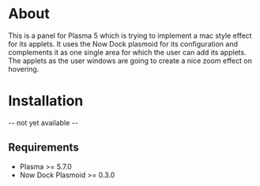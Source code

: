 About
=====
This is a panel for Plasma 5 which is trying to implement a
mac style effect for its applets. It uses the Now Dock plasmoid
for its configuration and complements it as one single area
for which the user can add its applets. The applets as the user
windows are going to create a nice zoom effect on hovering.

Installation
============
-- not yet available --


Requirements  
------------
* Plasma >= 5.7.0
* Now Dock Plasmoid >= 0.3.0
